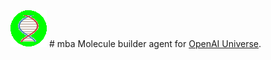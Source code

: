 <img src= "logo.png"/>
# mba
Molecule builder agent for <a href="https://universe.openai.com/">OpenAI Universe</a>.
